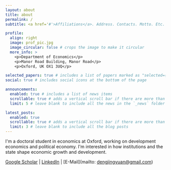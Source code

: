```yaml
---
layout: about
title: about
permalink: /
subtitle: <a href='#'>Affiliations</a>. Address. Contacts. Motto. Etc.

profile:
  align: right
  image: prof_pic.jpg
  image_circular: false # crops the image to make it circular
  more_info: >
    <p>Department of Economics</p>
    <p>Manor Road Building, Manor Road</p>
    <p>Oxford, UK OX1 3UQ</p>

selected_papers: true # includes a list of papers marked as "selected={true}"
social: true # includes social icons at the bottom of the page

announcements:
  enabled: true # includes a list of news items
  scrollable: true # adds a vertical scroll bar if there are more than 3 news items
  limit: 5 # leave blank to include all the news in the `_news` folder

latest_posts:
  enabled: true
  scrollable: true # adds a vertical scroll bar if there are more than 3 new posts items
  limit: 3 # leave blank to include all the blog posts
---
```


I'm a doctoral student in economics at Oxford, working on development economics and political economy. I'm interested in how institutions and the state shape economic growth and development.

[Google Scholar](https://scholar.google.com/citations?hl=en&user=FSTGDEAAAAAJ) | [LinkedIn](https://www.linkedin.com/in/deng-jing-yuan/) | [E-Mail](mailto: dengjingyuan@gmail.com)